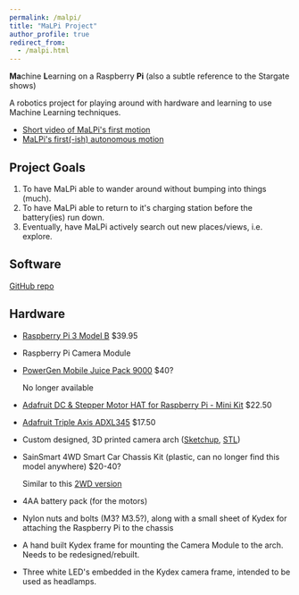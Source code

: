 ```yaml
---
permalink: /malpi/
title: "MaLPi Project"
author_profile: true
redirect_from: 
  - /malpi.html
---
```


**Ma**chine **L**earning on a Raspberry **Pi** (also a subtle reference to the Stargate shows)

A robotics project for playing around with hardware and learning to use Machine Learning techniques.

* [Short video of MaLPi's first motion](https://youtu.be/rfDxLsf4Rfw)
* [MaLPi's first(-ish) autonomous motion](https://www.youtube.com/watch?v=Zduionrgyko)

## Project Goals

1. To have MaLPi able to wander around without bumping into things (much).
2. To have MaLPi able to return to it's charging station before the battery(ies) run down.
3. Eventually, have MaLPi actively search out new places/views, i.e. explore.

## Software

[GitHub repo](https://github.com/Bleyddyn/malpi)

## Hardware

* [Raspberry Pi 3 Model B](https://www.adafruit.com/products/3055) $39.95
* Raspberry Pi Camera Module
* [PowerGen Mobile Juice Pack 9000](https://www.amazon.com/PowerGen®-9000mAh-External-Capacity-imbedded/dp/B008TXFPS2) $40?

  No longer available
* [Adafruit DC & Stepper Motor HAT for Raspberry Pi - Mini Kit](https://www.adafruit.com/product/2348) $22.50
* [Adafruit Triple Axis ADXL345](https://www.adafruit.com/products/1231) $17.50
* Custom designed, 3D printed camera arch ([Sketchup](http://bleyddyn.github.io/MaLPi/20161008/CameraArch.skp), [STL](http://bleyddyn.github.io/MaLPi/20161008/CameraArchSingle.stl))
* SainSmart 4WD Smart Car Chassis Kit (plastic, can no longer find this model anywhere) $20-40?

  Similar to this [2WD version](https://www.amazon.com/SainSmart-Smart-Chassis-Tracing-Encoder/dp/B00NDXEUM0)
* 4AA battery pack (for the motors)
* Nylon nuts and bolts (M3? M3.5?), along with a small sheet of Kydex for attaching the Raspberry Pi to the chassis
* A hand built Kydex frame for mounting the Camera Module to the arch. Needs to be redesigned/rebuilt.
* Three white LED's embedded in the Kydex camera frame, intended to be used as headlamps.
